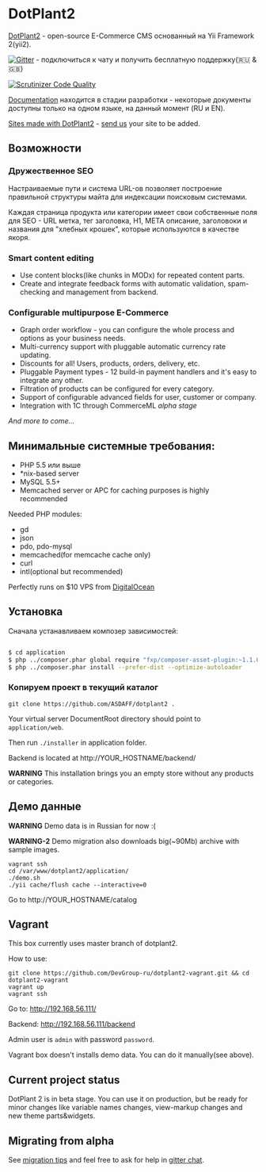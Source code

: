 # DotPlant2

[DotPlant2](http://dotplant.ru/) - open-source E-Commerce CMS основанный на Yii Framework 2(yii2).

[![Gitter](https://badges.gitter.im/Join%20Chat.svg)](https://gitter.im/DevGroup-ru/dotplant2?utm_source=badge&utm_medium=badge&utm_campaign=pr-badge&utm_content=badge) - подключиться к чату и получить бесплатную поддержку(:ru: & :uk:)

[![Scrutinizer Code Quality](https://scrutinizer-ci.com/g/DevGroup-ru/dotplant2/badges/quality-score.png?b=master)](https://scrutinizer-ci.com/g/DevGroup-ru/dotplant2/?branch=master)

[Documentation](http://docs.dotplant.ru/) находится в стадии разработки - некоторые документы доступны только на одном языке, на данный момент (RU и EN).

[Sites made with DotPlant2](http://dotplant.ru/showcase) - [send us](http://dotplant.ru/contact) your site to be added.

## Возможности

### Дружественное SEO

Настраиваемые пути и система URL-ов позволяет построение правильной структуры майта для индексации поисковым системами.

Каждая страница продукта или категории имеет свои собственные поля для SEO - URL метка, тег заголовка, H1, META описание, заголовоки и названия для "хлебных крошек", которые используются в качестве якоря.

### Smart content editing

- Use content blocks(like chunks in MODx) for repeated content parts.
- Create and integrate feedback forms with automatic validation, spam-checking and management from backend.

### Configurable multipurpose E-Commerce

- Graph order workflow - you can configure the whole process and options as your business needs.
- Multi-currency support with pluggable automatic currency rate updating.
- Discounts for all! Users, products, orders, delivery, etc.
- Pluggable Payment types - 12 build-in payment handlers and it's easy to integrate any other.
- Filtration of products can be configured for every category.
- Support of configurable advanced fields for user, customer or company.
- Integration with 1C through CommerceML _alpha stage_

_And more to come..._

## Минимальные системные требования:

- PHP 5.5 или выше
- *nix-based server
- MySQL 5.5+
- Memcached server or APC for caching purposes is highly recommended

Needed PHP modules:
- gd
- json
- pdo, pdo-mysql
- memcached(for memcache cache only)
- curl
- intl(optional but recommended)

Perfectly runs on $10 VPS from [DigitalOcean](https://www.digitalocean.com/?refcode=16218608bff6)

## Установка

Сначала устанавливаем композер зависимостей:

``` bash

$ cd application
$ php ../composer.phar global require "fxp/composer-asset-plugin:~1.1.0"
$ php ../composer.phar install --prefer-dist --optimize-autoloader

```

### Копируем проект в текущий каталог
~~~
git clone https://github.com/ASDAFF/dotplant2 .
~~~

Your virtual server DocumentRoot directory should point to `application/web`.

Then run `./installer` in application folder.

Backend is located at http://YOUR_HOSTNAME/backend/

**WARNING** This installation brings you an empty store without any products or categories.

## Демо данные

**WARNING** Demo data is in Russian for now :(

**WARNING-2** Demo migration also downloads big(~90Mb) archive with sample images.

```
vagrant ssh
cd /var/www/dotplant2/application/
./demo.sh
./yii cache/flush cache --interactive=0
```

Go to http://YOUR_HOSTNAME/catalog


## Vagrant

This box currently uses master branch of dotplant2.

How to use:

```
git clone https://github.com/DevGroup-ru/dotplant2-vagrant.git && cd dotplant2-vagrant
vagrant up
vagrant ssh
```

Go to: http://192.168.56.111/

Backend: http://192.168.56.111/backend

Admin user is `admin` with password `password`.

Vagrant box doesn't installs demo data. You can do it manually(see above).

## Current project status

DotPlant 2 is in beta stage. You can use it on production, but be ready for minor changes like variable names changes,  view-markup changes and new theme parts&widgets.

## Migrating from alpha

See [migration tips](migration-tips.md) and feel free to ask for help in [gitter chat](https://gitter.im/DevGroup-ru/dotplant2).
